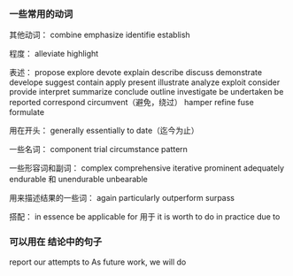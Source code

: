 
### 一些常用的动词


其他动词：
combine
emphasize
identifie
establish


程度：
alleviate
highlight

表述：
propose
explore
devote
explain
describe
discuss
demonstrate
develope
suggest
contain
apply
present
illustrate
analyze
exploit
consider
provide
interpret
summarize
conclude
outline
investigate
be undertaken
be reported
correspond
circumvent（避免，绕过）
hamper
refine
fuse
formulate

用在开头：
generally
essentially
to date（迄今为止）

一些名词：
component
trial
circumstance
pattern

一些形容词和副词：
complex
comprehensive
iterative
prominent
adequately
endurable 和 unendurable
unbearable

用来描述结果的一些词：
again
particularly
outperform
surpass

搭配：
in essence
be applicable for 用于
it is worth to do
in practice
due to

### 可以用在 结论中的句子

report our attempts to
As future work, we will do

